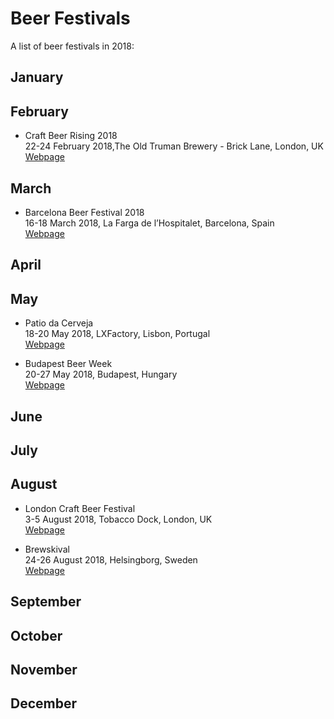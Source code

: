 # Beer Festivals
A list of beer festivals in 2018:

## January


## February
* Craft Beer Rising 2018   
22-24 February 2018,The Old Truman Brewery - Brick Lane, London, UK   
[Webpage](https://www.craftbeerrising.co.uk)

## March
* Barcelona Beer Festival 2018   
16-18 March 2018, La Farga de l’Hospitalet, Barcelona, Spain   
[Webpage](http://barcelonabeerfestival.com)

## April

## May
* Patio da Cerveja   
18-20 May 2018, LXFactory, Lisbon, Portugal   
[Webpage](http://www.patiodacerveja.com)

* Budapest Beer Week   
20-27 May 2018, Budapest, Hungary   
[Webpage](https://bpbw.hu)

## June

## July

## August
* London Craft Beer Festival   
3-5 August 2018, Tobacco Dock, London, UK   
[Webpage](https://londoncraftbeerfestival.co.uk)

* Brewskival   
24-26 August 2018, Helsingborg, Sweden   
[Webpage](https://www.eventbrite.com/e/brewskival-2018-tickets-41108067336?aff=efbneb)

## September

## October

## November

## December
